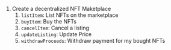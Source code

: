 1. Create a decentralized NFT Maketplace
    1. `listItem`: List NFTs on the marketplace
    2. `buyItem`: Buy the NFTs
    3. `cancelItem`: Cancel a listing
    4. `updateListing`: Update Price
    5. `withdrawProceeds`: Withdraw payment for my bought NFTs